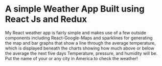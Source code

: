 # A simple Weather App Built using React Js and Redux

My React weather app is fairly simple and makes use of a few outside components including React-Google-Maps and sparklines for generating the map and bar graphs that show a line through the average temperature, which is displayed beneath the charts showing how much above or below the average the next five days Temperature, pressure, and humidity will be. Put the name of your or any city in America to check the weather!
